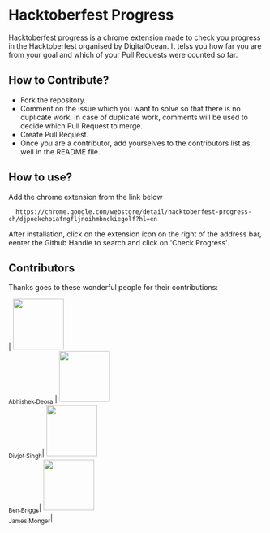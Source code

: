 # Hacktoberfest Progress 
Hacktoberfest progress is a chrome extension made to check you progress in the Hacktoberfest organised by DigitalOcean. It telss you how far you are from your goal and which of your Pull Requests were counted so far.

## How to Contribute?

* Fork the repository.
* Comment on the issue which you want to solve so that there is no duplicate work. In case of duplicate work, comments will be used to decide which Pull Request to merge.
* Create Pull Request.
* Once you are a contributor, add yourselves to the contributors list as well in the README file.

## How to use?

Add the chrome extension from the link below

```
  https://chrome.google.com/webstore/detail/hacktoberfest-progress-ch/djpoekehoiafngfljnoihmbnckiegolf?hl=en
```

After installation, click on the extension icon on the right of the address bar, eenter the Github Handle to search and click on 'Check Progress'.

## Contributors

Thanks goes to these wonderful people for their contributions:

| [<img src="https://avatars3.githubusercontent.com/u/9638595?s=400&v=4" width="100px;"/><br /><sub>Abhishek Deora</sub>](https://github.com/adeora7/) | [<img src="https://avatars1.githubusercontent.com/u/3146916?s=400&v=4" width="100px;"/><br /><sub>Divjot Singh</sub>](https://github.com/zuik)| [<img src="https://avatars0.githubusercontent.com/u/21180050?s=400&v=4" width="100px;"/><br /><sub>Ben Briggs</sub>](https://github.com/raindogg)| [<img src="https://avatars0.githubusercontent.com/u/5430873?s=400&v=4" width="100px;"/><br /><sub>James Monger</sub>](https://github.com/lmcjt37)|
